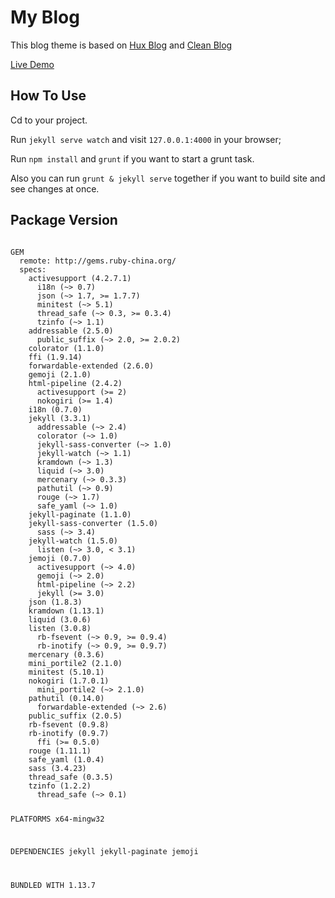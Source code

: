 # My Blog

This blog theme is based on [Hux Blog](https://github.com/Huxpro/huxpro.github.io) and [Clean Blog](https://startbootstrap.com/template-overviews/clean-blog/)

[Live Demo](12g0p20xy.github.io)

## How To Use

Cd to your project.

Run <code>jekyll serve watch</code> and visit <code>127.0.0.1:4000</code> in your browser;

Run <code>npm install</code> and <code>grunt</code> if you want to start a grunt task.

Also you can run <code>grunt & jekyll serve</code> together if you want to build site and see changes at once.

## Package Version

<code>
GEM
  remote: http://gems.ruby-china.org/
  specs:
    activesupport (4.2.7.1)
      i18n (~> 0.7)
      json (~> 1.7, >= 1.7.7)
      minitest (~> 5.1)
      thread_safe (~> 0.3, >= 0.3.4)
      tzinfo (~> 1.1)
    addressable (2.5.0)
      public_suffix (~> 2.0, >= 2.0.2)
    colorator (1.1.0)
    ffi (1.9.14)
    forwardable-extended (2.6.0)
    gemoji (2.1.0)
    html-pipeline (2.4.2)
      activesupport (>= 2)
      nokogiri (>= 1.4)
    i18n (0.7.0)
    jekyll (3.3.1)
      addressable (~> 2.4)
      colorator (~> 1.0)
      jekyll-sass-converter (~> 1.0)
      jekyll-watch (~> 1.1)
      kramdown (~> 1.3)
      liquid (~> 3.0)
      mercenary (~> 0.3.3)
      pathutil (~> 0.9)
      rouge (~> 1.7)
      safe_yaml (~> 1.0)
    jekyll-paginate (1.1.0)
    jekyll-sass-converter (1.5.0)
      sass (~> 3.4)
    jekyll-watch (1.5.0)
      listen (~> 3.0, < 3.1)
    jemoji (0.7.0)
      activesupport (~> 4.0)
      gemoji (~> 2.0)
      html-pipeline (~> 2.2)
      jekyll (>= 3.0)
    json (1.8.3)
    kramdown (1.13.1)
    liquid (3.0.6)
    listen (3.0.8)
      rb-fsevent (~> 0.9, >= 0.9.4)
      rb-inotify (~> 0.9, >= 0.9.7)
    mercenary (0.3.6)
    mini_portile2 (2.1.0)
    minitest (5.10.1)
    nokogiri (1.7.0.1)
      mini_portile2 (~> 2.1.0)
    pathutil (0.14.0)
      forwardable-extended (~> 2.6)
    public_suffix (2.0.5)
    rb-fsevent (0.9.8)
    rb-inotify (0.9.7)
      ffi (>= 0.5.0)
    rouge (1.11.1)
    safe_yaml (1.0.4)
    sass (3.4.23)
    thread_safe (0.3.5)
    tzinfo (1.2.2)
      thread_safe (~> 0.1)

PLATFORMS
  x64-mingw32

DEPENDENCIES
  jekyll
  jekyll-paginate
  jemoji

BUNDLED WITH
   1.13.7
</code>